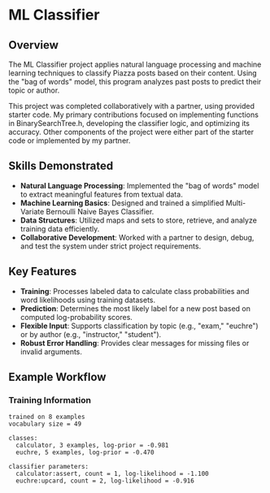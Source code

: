 # **ML Classifier**

## **Overview**
The ML Classifier project applies natural language processing and machine learning techniques to classify Piazza posts based on their content. Using the "bag of words" model, this program analyzes past posts to predict their topic or author. 

This project was completed collaboratively with a partner, using provided starter code. My primary contributions focused on implementing functions in BinarySearchTree.h, developing the classifier logic, and optimizing its accuracy. Other components of the project were either part of the starter code or implemented by my partner.

## **Skills Demonstrated**
- **Natural Language Processing**: Implemented the "bag of words" model to extract meaningful features from textual data.
- **Machine Learning Basics**: Designed and trained a simplified Multi-Variate Bernoulli Naive Bayes Classifier.
- **Data Structures**: Utilized maps and sets to store, retrieve, and analyze training data efficiently.
- **Collaborative Development**: Worked with a partner to design, debug, and test the system under strict project requirements.

## **Key Features**
- **Training**: Processes labeled data to calculate class probabilities and word likelihoods using training datasets.
- **Prediction**: Determines the most likely label for a new post based on computed log-probability scores.
- **Flexible Input**: Supports classification by topic (e.g., "exam," "euchre") or by author (e.g., "instructor," "student").
- **Robust Error Handling**: Provides clear messages for missing files or invalid arguments.

## **Example Workflow**

### **Training Information**
```plaintext
trained on 8 examples
vocabulary size = 49

classes:
  calculator, 3 examples, log-prior = -0.981
  euchre, 5 examples, log-prior = -0.470

classifier parameters:
  calculator:assert, count = 1, log-likelihood = -1.100
  euchre:upcard, count = 2, log-likelihood = -0.916
